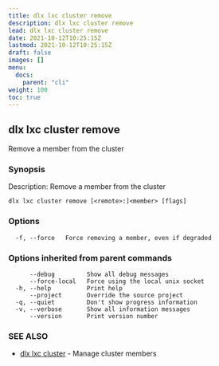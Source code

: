 ```yaml
---
title: dlx lxc cluster remove
description: dlx lxc cluster remove
lead: dlx lxc cluster remove
date: 2021-10-12T10:25:15Z
lastmod: 2021-10-12T10:25:15Z
draft: false
images: []
menu:
  docs:
    parent: "cli"
weight: 100
toc: true
---
```

## dlx lxc cluster remove

Remove a member from the cluster

### Synopsis

Description:
  Remove a member from the cluster



```
dlx lxc cluster remove [<remote>:]<member> [flags]
```

### Options

```
  -f, --force   Force removing a member, even if degraded
```

### Options inherited from parent commands

```
      --debug         Show all debug messages
      --force-local   Force using the local unix socket
  -h, --help          Print help
      --project       Override the source project
  -q, --quiet         Don't show progress information
  -v, --verbose       Show all information messages
      --version       Print version number
```

### SEE ALSO

* [dlx lxc cluster](/docs/cmd/dlx_lxc_cluster)	 - Manage cluster members

